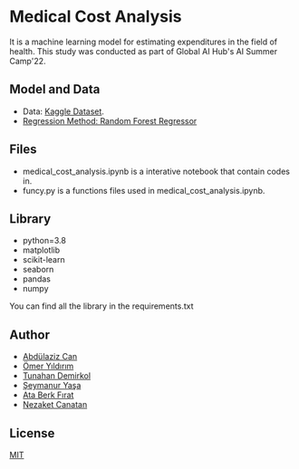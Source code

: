 # Medical Cost Analysis

It is a machine learning model for estimating expenditures in the field of health. This study was conducted as part of Global AI Hub's AI Summer Camp'22.

## Model and Data

-   Data: [Kaggle Dataset](https://www.kaggle.com/datasets/mirichoi0218/insurance).
-   [Regression Method: Random Forest Regressor](https://scikit-learn.org/stable/modules/generated/sklearn.ensemble.RandomForestRegressor.html)

## Files
- medical_cost_analysis.ipynb is a interative notebook that contain codes in.
- funcy.py is a functions files used in medical_cost_analysis.ipynb.

## Library
  - python=3.8
  - matplotlib
  - scikit-learn
  - seaborn
  - pandas
  - numpy

You can find all the library in the requirements.txt

## Author 

- [Abdülaziz Can](https://github.com/abdulazizcan)
- [Ömer Yıldırım](https://github.com/omer-yildirim)
- [Tunahan Demirkol](https://github.com/TunahanDemirkol)
- [Şeymanur Yaşa](https://github.com/seymanuryasa)
- [Ata Berk Fırat](https://github.com/ataberk771)
- [Nezaket Canatan](https://github.com/NezaketCanatan)

## License

[MIT](https://opensource.org/licenses/MIT)
